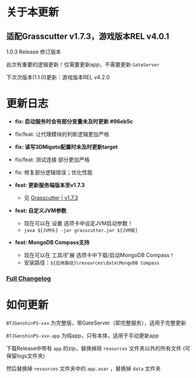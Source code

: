 # 关于本更新

## 适配Grasscutter v1.7.3，游戏版本REL v4.0.1

1.0.3 Release 修订版本

此次有重要的逻辑更新！仅需要更新app，不需要更新 `GateServer`

下次次版本(1.1.0)更新：游戏版本REL v4.2.0

# 更新日志

- **fix: 启动服务时会有部分变量未及时更新 #96eb5c**

- fix/feat: 让代理模块的判断逻辑更加严格

- **fix: 读写3DMigoto配置时未及时更新target**

- fix/feat: 测试连接 部分更加严格

- fix: 修复部分逻辑错误；优化性能

- **feat: 更新服务端版本至v1.7.3**
    - 见 [Grasscutter | v1.7.3](https://github.com/Grasscutters/Grasscutter/releases/tag/v1.7.3)

- **feat: 自定义JVM参数**
    - 现在可以在 设置 选项卡中设定JVM启动参数！
    - `java ${JVM头} -jar grasscutter.jar ${JVM尾}`

- **feat: MongoDB Compass支持**
    - 现在可以在 工具/扩展 选项卡中下载/启动MongoDB Compass！
    - 安装路径：`${应用路径}\resources\data\MongoDB Compass`

### [Full Changelog](https://github.com/btjawa/BTJGenshinPS/compare/3701e89d3debaaae4b2344c12479ea82db90c438...8bfe18e1d5d85168fea0dc666bc9990fe8351ffe)

# 如何更新

`BTJGenshinPS-xxx` 为完整版，带GateServer（即完整服务），适用于完整更新

`BTJGenshinPS-xxx-app` 为纯app，只有本体，适用于手动更新app

下载Release中带有 `app` 的zip，替换掉除 `resources` 文件夹以外的所有文件 (可保留logs文件夹)

然后替换掉 `resources` 文件夹中的 `app.asar` ，替换掉 `data` 文件夹